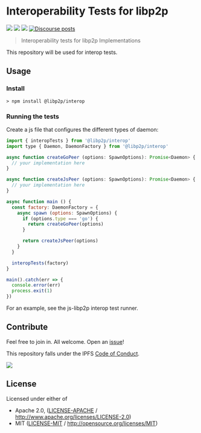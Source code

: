 # Interoperability Tests for libp2p

[![](https://img.shields.io/badge/made%20by-Protocol%20Labs-blue.svg?style=flat-square)](https://protocol.ai/)
[![](https://img.shields.io/badge/project-libp2p-yellow.svg?style=flat-square)](http://libp2p.io/)
[![](https://img.shields.io/badge/freenode-%23ipfs-blue.svg?style=flat-square)](http://webchat.freenode.net/?channels=%23libp2p)
[![Discourse posts](https://img.shields.io/discourse/https/discuss.libp2p.io/posts.svg)](https://discuss.libp2p.io)

> Interoperability tests for libp2p Implementations

This repository will be used for interop tests.

## Usage

### Install

```
> npm install @libp2p/interop
```

### Running the tests

Create a js file that configures the different types of daemon:

```js
import { interopTests } from '@libp2p/interop'
import type { Daemon, DaemonFactory } from '@libp2p/interop'

async function createGoPeer (options: SpawnOptions): Promise<Daemon> {
  // your implementation here
}

async function createJsPeer (options: SpawnOptions): Promise<Daemon> {
  // your implementation here
}

async function main () {
  const factory: DaemonFactory = {
    async spawn (options: SpawnOptions) {
      if (options.type === 'go') {
        return createGoPeer(options)
      }

      return createJsPeer(options)
    }
  }

  interopTests(factory)
}

main().catch(err => {
  console.error(err)
  process.exit(1)
})
```

For an example, see the js-libp2p interop test runner.

## Contribute

Feel free to join in. All welcome. Open an [issue](https://github.com/ipfs/ipfs-interop/issues)!

This repository falls under the IPFS [Code of Conduct](https://github.com/ipfs/community/blob/master/code-of-conduct.md).

[![](https://cdn.rawgit.com/jbenet/contribute-ipfs-gif/master/img/contribute.gif)](https://github.com/ipfs/community/blob/master/contributing.md)

## License

Licensed under either of

 * Apache 2.0, ([LICENSE-APACHE](LICENSE-APACHE) / http://www.apache.org/licenses/LICENSE-2.0)
 * MIT ([LICENSE-MIT](LICENSE-MIT) / http://opensource.org/licenses/MIT)
